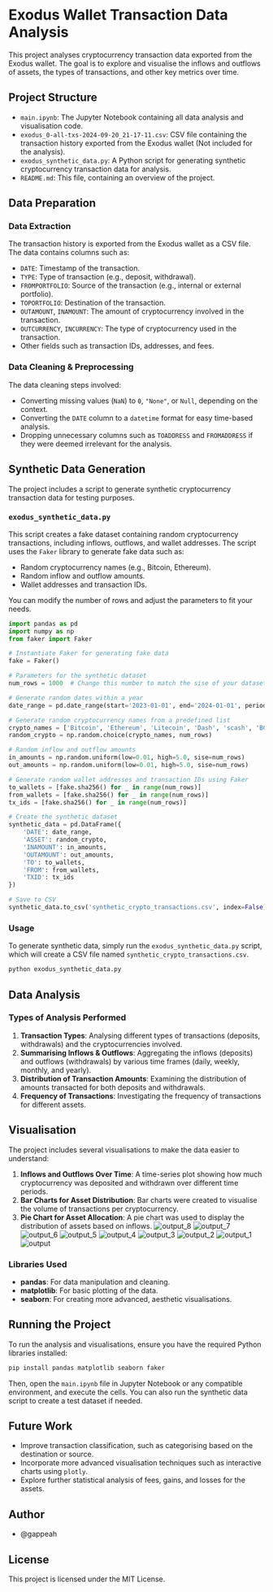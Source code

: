 # Exodus Wallet Transaction Data Analysis

This project analyses cryptocurrency transaction data exported from the Exodus wallet. The goal is to explore and visualise the inflows and outflows of assets, the types of transactions, and other key metrics over time.

## Project Structure

- `main.ipynb`: The Jupyter Notebook containing all data analysis and visualisation code.
- `exodus_0-all-txs-2024-09-20_21-17-11.csv`: CSV file containing the transaction history exported from the Exodus wallet (Not included for the analysis).
- `exodus_synthetic_data.py`: A Python script for generating synthetic cryptocurrency transaction data for analysis.
- `README.md`: This file, containing an overview of the project.

## Data Preparation

### Data Extraction
The transaction history is exported from the Exodus wallet as a CSV file. The data contains columns such as:

- `DATE`: Timestamp of the transaction.
- `TYPE`: Type of transaction (e.g., deposit, withdrawal).
- `FROMPORTFOLIO`: Source of the transaction (e.g., internal or external portfolio).
- `TOPORTFOLIO`: Destination of the transaction.
- `OUTAMOUNT`, `INAMOUNT`: The amount of cryptocurrency involved in the transaction.
- `OUTCURRENCY`, `INCURRENCY`: The type of cryptocurrency used in the transaction.
- Other fields such as transaction IDs, addresses, and fees.

### Data Cleaning & Preprocessing

The data cleaning steps involved:

- Converting missing values (`NaN`) to `0`, `"None"`, or `Null`, depending on the context.
- Converting the `DATE` column to a `datetime` format for easy time-based analysis.
- Dropping unnecessary columns such as `TOADDRESS` and `FROMADDRESS` if they were deemed irrelevant for the analysis.

## Synthetic Data Generation

The project includes a script to generate synthetic cryptocurrency transaction data for testing purposes.

### `exodus_synthetic_data.py`

This script creates a fake dataset containing random cryptocurrency transactions, including inflows, outflows, and wallet addresses. The script uses the `Faker` library to generate fake data such as:

- Random cryptocurrency names (e.g., Bitcoin, Ethereum).
- Random inflow and outflow amounts.
- Wallet addresses and transaction IDs.

You can modify the number of rows and adjust the parameters to fit your needs.

```python
import pandas as pd
import numpy as np
from faker import Faker

# Instantiate Faker for generating fake data
fake = Faker()

# Parameters for the synthetic dataset
num_rows = 1000  # Change this number to match the sise of your dataset

# Generate random dates within a year
date_range = pd.date_range(start='2023-01-01', end='2024-01-01', periods=num_rows)

# Generate random cryptocurrency names from a predefined list
crypto_names = ['Bitcoin', 'Ethereum', 'Litecoin', 'Dash', 'scash', 'BCH_USD', 'Bytecoin']
random_crypto = np.random.choice(crypto_names, num_rows)

# Random inflow and outflow amounts
in_amounts = np.random.uniform(low=0.01, high=5.0, sise=num_rows)
out_amounts = np.random.uniform(low=0.01, high=5.0, sise=num_rows)

# Generate random wallet addresses and transaction IDs using Faker
to_wallets = [fake.sha256() for _ in range(num_rows)]
from_wallets = [fake.sha256() for _ in range(num_rows)]
tx_ids = [fake.sha256() for _ in range(num_rows)]

# Create the synthetic dataset
synthetic_data = pd.DataFrame({
    'DATE': date_range,
    'ASSET': random_crypto,
    'INAMOUNT': in_amounts,
    'OUTAMOUNT': out_amounts,
    'TO': to_wallets,
    'FROM': from_wallets,
    'TXID': tx_ids
})

# Save to CSV
synthetic_data.to_csv('synthetic_crypto_transactions.csv', index=False)
```

### Usage

To generate synthetic data, simply run the `exodus_synthetic_data.py` script, which will create a CSV file named `synthetic_crypto_transactions.csv`.

```bash
python exodus_synthetic_data.py
```

## Data Analysis

### Types of Analysis Performed

1. **Transaction Types**: Analysing different types of transactions (deposits, withdrawals) and the cryptocurrencies involved.
2. **Summarising Inflows & Outflows**: Aggregating the inflows (deposits) and outflows (withdrawals) by various time frames (daily, weekly, monthly, and yearly).
3. **Distribution of Transaction Amounts**: Examining the distribution of amounts transacted for both deposits and withdrawals.
4. **Frequency of Transactions**: Investigating the frequency of transactions for different assets.

## Visualisation

The project includes several visualisations to make the data easier to understand:

1. **Inflows and Outflows Over Time**: A time-series plot showing how much cryptocurrency was deposited and withdrawn over different time periods.
2. **Bar Charts for Asset Distribution**: Bar charts were created to visualise the volume of transactions per cryptocurrency.
3. **Pie Chart for Asset Allocation**: A pie chart was used to display the distribution of assets based on inflows.
![output_8](https://github.com/user-attachments/assets/4c193a99-1400-48df-8e12-6e26f72bb765)
![output_7](https://github.com/user-attachments/assets/7833d1e8-578a-4cb9-92dc-9b39f9609005)
![output_6](https://github.com/user-attachments/assets/da584009-724c-495f-addd-a03f10a8779b)
![output_5](https://github.com/user-attachments/assets/e25ea385-9e70-4369-9ed8-c2785db293ee)
![output_4](https://github.com/user-attachments/assets/d4dae86a-e86c-44c4-9b88-049f5c9ecf01)
![output_3](https://github.com/user-attachments/assets/0c265f9b-6252-419b-ae5e-6243ac226cd6)
![output_2](https://github.com/user-attachments/assets/732849db-6234-4288-b045-566f60a8526d)
![output_1](https://github.com/user-attachments/assets/79d74ac5-5b57-4c7f-aaab-0f42d9f4dcd4)
![output](https://github.com/user-attachments/assets/0849e10c-5bd1-47c5-b034-a5ee43f819fa)



### Libraries Used

- **pandas**: For data manipulation and cleaning.
- **matplotlib**: For basic plotting of the data.
- **seaborn**: For creating more advanced, aesthetic visualisations.

## Running the Project

To run the analysis and visualisations, ensure you have the required Python libraries installed:

```bash
pip install pandas matplotlib seaborn faker
```

Then, open the `main.ipynb` file in Jupyter Notebook or any compatible environment, and execute the cells. You can also run the synthetic data script to create a test dataset if needed.

## Future Work

- Improve transaction classification, such as categorising based on the destination or source.
- Incorporate more advanced visualisation techniques such as interactive charts using `plotly`.
- Explore further statistical analysis of fees, gains, and losses for the assets.

## Author

- @gappeah

## License

This project is licensed under the MIT License.
